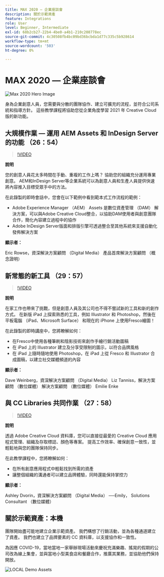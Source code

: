 ```yaml
---
title: MAX 2020 — 企業座談會
description: 關於示範資產
feature: Integrations
role: User
level: Beginner, Intermediate
exl-id: 68b2cb27-22b4-4be0-a4b1-210c208778ec
source-git-commit: 4c30508fb4bc09bd36bcbda1d77c335c5b928614
workflow-type: tm+mt
source-wordcount: '503'
ht-degree: 0%

---
```


# MAX 2020 — 企業座談會

![Max 2020 Hero Image](../assets/MAX2020.jpg)

身為企業創意人員，您需要與分散的團隊協作、建立可擴充的流程，並符合公司系統和指導方針。 這些教學課程將協助您從企業角度學習 2021 年 Creative Cloud 版的新功能。

## 大規模作業 — 運用 AEM Assets 和 InDesign Server 的功能 （26：54）

>[!VIDEO](https://video.tv.adobe.com/v/327112?hidetitle=true)

**說明**

您的創意人員花太多時間在手動、重複的工作上嗎？ 協助您的組織充分運用專業創意。 AEM和InDesign Server等企業系統可以為創意人員和生產人員提供快速將內容推入目標受眾手中的方法。

在此錄製的即時會話中，您會在以下範例中看到範本式工作流程的範例：
* Adobe Experience Manager （AEM） Assets 是數位資產管理 （DAM） 解決方案，可以與Adobe Creative Cloud整合，以協助DAM使用者與創意團隊合作，簡化內容建立過程中的協作
* Adobe InDesign Server版面和排版引擎可透過整合至其他系統來支援自動化發佈解決方案

**顯示者：**

Eric Rowse，資深解決方案顧問 （Digital Media）
產品首席解決方案顧問 （概念證明）

## 新常態的新工具 （29：57）

>[!VIDEO](https://video.tv.adobe.com/v/328232?hidetitle=true)

**說明**

在家工作也帶來了挑戰，但是創意人員及其公司也不得不嘗試新的工具和新的創作方式。 在新版 iPad 上探索熟悉的工具，例如 Illustrator 和 Photoshop，然後在平板電腦 （iPad、Microsoft Surface） 和現在的 iPhone 上使用Fresco繪圖！

在此錄製的即時講座中，您將瞭解如何：
* 在Fresco中使用各種筆刷和陰影技術來創作手繪行銷活動圖稿
* 在 iPad 上的 Illustrator 建立及分享受限制的圖示，以符合品牌風格
* 在 iPad 上隨時隨地使用 Photoshop，在 iPad 上從 Fresco 和 Illustrator 合成圖稿，以建立社交媒體頻道的內容

**顯示者：**

Dave Weinberg，資深解決方案顧問 （Digital Media）
Liz Tanniss，解決方案顧問 （數位媒體）
解決方案顧問 （數位媒體） Emilie Enke

## 與 CC Libraries 共同作業 （27：58）

>[!VIDEO](https://video.tv.adobe.com/v/328199?hidetitle=true)

**說明**

透過 Adobe Creative Cloud 資料庫，您可以直接從最愛的 Creative Cloud 應用程式管理、組織及存取標誌、顏色等專案。 提高工作效率、確保創意一致性，並輕鬆地與您的團隊保持同步。

在此教學課程中，您將瞭解如何：
* 在所有創意應用程式中輕鬆找到所需的資產
* 讓整個組織的溝通者可以建立品牌體驗，同時還能保持掌控力

**顯示者：**

Ashley Dvorin，資深解決方案顧問 （Digital Media）
──Emily， Solutions Consultant （數位媒體）

## 關於示範資產：本機

團隊開始盡可能地建立企業示範資產。 我們構想了行銷活動，並為各種通道建立了資產。 我們也建立了品牌要素的 CC 資料庫，以支援協作和一致性。

為因應 COVID-19，當地當地一家舉辦現場活動來慶祝充滿樂趣、搖晃的假期的公司改為線上集會，並與當地小型美食店和餐廳合作，推廣其業務，並協助他們保持開放。

![LOCAL Demo Assets](../assets/demo_local_assets-WIP-v1.jpg)
